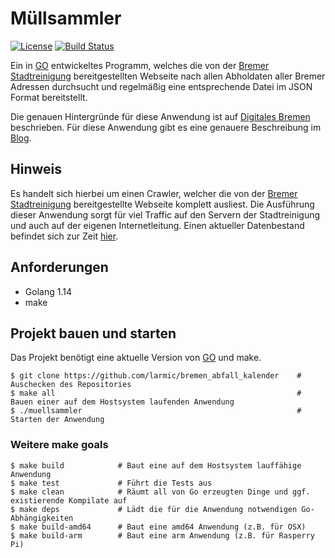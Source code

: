 # Müllsammler

[![License](https://img.shields.io/badge/License-Apache%202.0-blue.svg)](https://opensource.org/licenses/Apache-2.0)
[![Build Status](https://travis-ci.org/digitalesbremen/muellsammler.svg?branch=master)](https://travis-ci.org/digitalesbremen/muellsammler)

Ein in [GO](https://golang.org/) entwickeltes Programm, welches die von der 
[Bremer Stadtreinigung](https://www.die-bremer-stadtreinigung.de/) bereitgestellten Webseite nach allen Abholdaten aller
Bremer Adressen durchsucht und regelmäßig eine entsprechende Datei im JSON Format bereitstellt. 

Die genauen Hintergründe für diese Anwendung ist auf [Digitales Bremen](https://digitalesbremen.github.io/) beschrieben. 
Für diese Anwendung gibt es eine genauere Beschreibung im [Blog](blog.md).

## Hinweis

Es handelt sich hierbei um einen Crawler, welcher die von der [Bremer Stadtreinigung](https://www.die-bremer-stadtreinigung.de/)
bereitgestellte Webseite komplett ausliest. Die Ausführung dieser Anwendung sorgt für viel Traffic auf den Servern
der Stadtreinigung und auch auf der eigenen Internetleitung. Einen aktueller Datenbestand befindet sich zur Zeit 
[hier](misc).

## Anforderungen

* Golang 1.14
* make

## Projekt bauen und starten

Das Projekt benötigt eine aktuelle Version von [GO](https://golang.org/) und make. 

```ssh
$ git clone https://github.com/larmic/bremen_abfall_kalender    # Auschecken des Repositories
$ make all                                                      # Bauen einer auf dem Hostsystem laufenden Anwendung
$ ./muellsammler                                                # Starten der Anwendung
```

### Weitere make goals

```
$ make build            # Baut eine auf dem Hostsystem lauffähige Anwendung
$ make test             # Führt die Tests aus
$ make clean            # Räumt all von Go erzeugten Dinge und ggf. existierende Kompilate auf
$ make deps             # Lädt die für die Anwendung notwendigen Go-Abhängigkeiten
$ make build-amd64      # Baut eine amd64 Anwendung (z.B. für OSX)
$ make build-arm        # Baut eine arm Anwendung (z.B. für Rasperry Pi)
```
